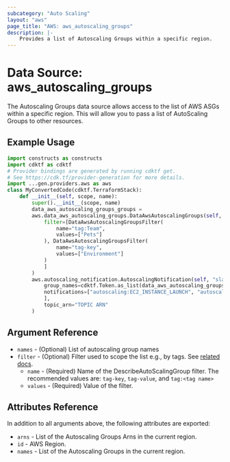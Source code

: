 ```yaml
---
subcategory: "Auto Scaling"
layout: "aws"
page_title: "AWS: aws_autoscaling_groups"
description: |-
    Provides a list of Autoscaling Groups within a specific region.
---
```


# Data Source: aws_autoscaling_groups

The Autoscaling Groups data source allows access to the list of AWS
ASGs within a specific region. This will allow you to pass a list of AutoScaling Groups to other resources.

## Example Usage

```python
import constructs as constructs
import cdktf as cdktf
# Provider bindings are generated by running cdktf get.
# See https://cdk.tf/provider-generation for more details.
import ...gen.providers.aws as aws
class MyConvertedCode(cdktf.TerraformStack):
    def __init__(self, scope, name):
        super().__init__(scope, name)
        data_aws_autoscaling_groups_groups =
        aws.data_aws_autoscaling_groups.DataAwsAutoscalingGroups(self, "groups",
            filter=[DataAwsAutoscalingGroupsFilter(
                name="tag:Team",
                values=["Pets"]
            ), DataAwsAutoscalingGroupsFilter(
                name="tag-key",
                values=["Environment"]
            )
            ]
        )
        aws.autoscaling_notification.AutoscalingNotification(self, "slack_notifications",
            group_names=cdktf.Token.as_list(data_aws_autoscaling_groups_groups.names),
            notifications=["autoscaling:EC2_INSTANCE_LAUNCH", "autoscaling:EC2_INSTANCE_TERMINATE", "autoscaling:EC2_INSTANCE_LAUNCH_ERROR", "autoscaling:EC2_INSTANCE_TERMINATE_ERROR"
            ],
            topic_arn="TOPIC ARN"
        )
```

## Argument Reference

* `names` - (Optional) List of autoscaling group names
* `filter` - (Optional) Filter used to scope the list e.g., by tags. See [related docs](http://docs.aws.amazon.com/AutoScaling/latest/APIReference/API_Filter.html).
    * `name` - (Required) Name of the DescribeAutoScalingGroup filter. The recommended values are: `tag-key`, `tag-value`, and `tag:<tag name>`
    * `values` - (Required) Value of the filter.

## Attributes Reference

In addition to all arguments above, the following attributes are exported:

* `arns` - List of the Autoscaling Groups Arns in the current region.
* `id` - AWS Region.
* `names` - List of the Autoscaling Groups in the current region.

<!-- cache-key: cdktf-0.17.0-pre.15 input-1ee8fc1d2371ed127946099d9a9cd611541269deb2ccd66088ead2dd9039659c -->
